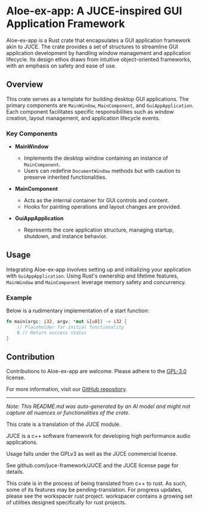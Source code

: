 # Aloe-ex-app: A JUCE-inspired GUI Application Framework

Aloe-ex-app is a Rust crate that encapsulates a GUI application framework akin to JUCE. The crate provides a set of structures to streamline GUI application development by handling window management and application lifecycle. Its design ethos draws from intuitive object-oriented frameworks, with an emphasis on safety and ease of use.

## Overview

This crate serves as a template for building desktop GUI applications. The primary components are `MainWindow`, `MainComponent`, and `GuiAppApplication`. Each component facilitates specific responsibilities such as window creation, layout management, and application lifecycle events.

### Key Components

- **MainWindow**
  - Implements the desktop window containing an instance of `MainComponent`.
  - Users can redefine `DocumentWindow` methods but with caution to preserve inherited functionalities.

- **MainComponent**
  - Acts as the internal container for GUI controls and content.
  - Hooks for painting operations and layout changes are provided.

- **GuiAppApplication**
  - Represents the core application structure, managing startup, shutdown, and instance behavior.

## Usage

Integrating Aloe-ex-app involves setting up and initializing your application with `GuiAppApplication`. Using Rust's ownership and lifetime features, `MainWindow` and `MainComponent` leverage memory safety and concurrency.

### Example

Below is a rudimentary implementation of a start function:

```rust
fn main(argc: i32, argv: *mut &[u8]) -> i32 {
    // Placeholder for initial functionality
    0 // Return success status
}
```

## Contribution

Contributions to Aloe-ex-app are welcome. Please adhere to the [GPL-3.0](https://www.gnu.org/licenses/gpl-3.0.en.html) license.

For more information, visit our [GitHub repository](https://github.com/klebs6/aloe-rs).

---

*Note: This README.md was auto-generated by an AI model and might not capture all nuances or functionalities of the crate.*

This crate is a translation of the JUCE module.

JUCE is a c++ software framework for developing high performance audio applications.

Usage falls under the GPLv3 as well as the JUCE commercial license.

See github.com/juce-framework/JUCE and the JUCE license page for details.

This crate is in the process of being translated from c++ to rust. As such, some of its features may be pending-translation. For progress updates, please see the workspacer rust project. workspacer contains a growing set of utilities designed specifically for rust projects.
